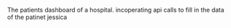 The patients dashboard of a hospital. incoperating api calls to fill in the data of the patinet jessica
